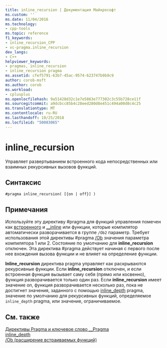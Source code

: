 ```yaml
---
title: inline_recursion | Документация Майкрософт
ms.custom: ''
ms.date: 11/04/2016
ms.technology:
- cpp-tools
ms.topic: reference
f1_keywords:
- inline_recursion_CPP
- vc-pragma.inline_recursion
dev_langs:
- C++
helpviewer_keywords:
- pragmas, inline_recursion
- inline_recursion pragma
ms.assetid: cfef5791-63b7-45ac-9574-623747b9b9c9
author: corob-msft
ms.author: corob
ms.workload:
- cplusplus
ms.openlocfilehash: 9a51428d32c1e7e5863e777302c3c55b728ce11f
ms.sourcegitcommit: a9dcbcc85b4c28eed280d8e451c494a00d8c4c25
ms.translationtype: MT
ms.contentlocale: ru-RU
ms.lasthandoff: 10/25/2018
ms.locfileid: "50083065"
---
```

# <a name="inlinerecursion"></a>inline_recursion
Управляет развертыванием встроенного кода непосредственных или взаимных рекурсивных вызовов функций.

## <a name="syntax"></a>Синтаксис

```
#pragma inline_recursion( [{on | off}] )
```

## <a name="remarks"></a>Примечания

Используйте эту директиву #pragma для функций управления помечен как [встроенного](../cpp/inline-functions-cpp.md) и [__inline](../cpp/inline-functions-cpp.md) или функции, которые компилятор автоматически разворачивается в группе `/Ob2` параметр. Требует использования этой директивы #pragma [/Ob](../build/reference/ob-inline-function-expansion.md) значения параметра компилятора 1 или 2. Состояние по умолчанию для **inline_recursion** отключен. Эта директива #pragma действует начиная с первого после нее вхождения вызова функции и не влияет на определение функции.

**Inline_recursion** директива pragma управляет как раскрываются рекурсивные функции. Если **inline_recursion** отключен, и если встроенная функция вызывает саму себя (прямо или косвенно), функция разворачивается только один раз. Если **inline_recursion** имеет значение on, функция разворачивается несколько раз, пока не достигнет значения, заданного с помощью [inline_depth](../preprocessor/inline-depth.md) pragma, значение по умолчанию для рекурсивных функций, определяемое `inline_depth` pragma, или значение, ограничиваемое.

## <a name="see-also"></a>См. также

[Директивы Pragma и ключевое слово __Pragma](../preprocessor/pragma-directives-and-the-pragma-keyword.md)<br/>
[inline_depth](../preprocessor/inline-depth.md)<br/>
[/Ob (расширение встраиваемых функций)](../build/reference/ob-inline-function-expansion.md)